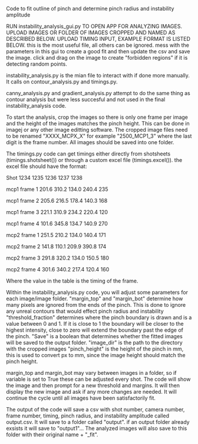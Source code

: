 Code to fit outline of pinch and determine pinch radius and instability amplitude

RUN instability_analysis_gui.py TO OPEN APP FOR ANALYZING IMAGES. UPLOAD IMAGES OR FOLDER OF IMAGES CROPPED AND NAMED AS DESCRIBED BELOW. UPLOAD TIMING INPUT, EXAMPLE FORMAT IS LISTED BELOW. this is the most useful file, all others can be ignored. mess with the parameters in this gui to create a good fit and then update the csv and save the image. click and drag on the image to create "forbidden regions" if it is detecting random points.

instability_analysis.py is the mian file to interact with if done more manually. It calls on contour_analysis.py and timings.py. 

canny_analysis.py and gradient_analysis.py attempt to do the same thing as contour analysis but were less succesful and not used in the final instability_analysis code.

To start the analysis, crop the images so there is only one frame per image and the height of the images matches the pinch height. This can be done in imagej or any other image editting software.
The cropped image files need to be renamed "XXXX_MCPX_X" for example "2500_MCP1_3" where the last digit is the frame number. All images should be saved into one folder.

The timings.py code can get timings either directly from shotsheets (timings.shotsheet()) or through a custom excel file (timings.excel()). the excel file should have the format:


Shot             1234     1235    1236     1237    1238

mcp1 frame 1     201.6    310.2   134.0    240.4   235

mcp1 frame 2     205.6    216.5   178.4    140.3   168

mcp1 frame 3     221.1    310.9   234.2    220.4   120

mcp1 frame 4     101.6    345.8   134.7    140.9   270

mcp2 frame 1     251.5    210.2   134.0    140.4   171

mcp2 frame 2     141.8    110.1   209.9    390.8   174

mcp2 frame 3     291.8    320.2   134.0    150.5   180

mcp2 frame 4     301.6    340.2   217.4    120.4   160

Where the value in the table is the timing of the frame.

Within the instability_analysis.py code, you will adjust some parameters for each image/image folder. 
"margin_top" and "margin_bot" determine how many pixels are ignored from the ends of the pinch. This is done to ignore any unreal contours that would effect pinch radius and instability
"threshold_fraction" determines where the pinch boundary is drawn and is a value between 0 and 1. If it is close to 1 the boundary will be closer to the highest intensity, close to zero will extend the boundary past the edge of the pinch.
"Save" is a boolean that determines whether the fitted images will be saved to the output folder.
"image_dir" is the path to the directory with the cropped images
"pinch_height" is the height of the pinch in mm, this is used to convert px to mm, since the image height should match the pinch height.

margin_top and margin_bot may vary between images in a folder, so if variable is set to True these can be adjusted every shot. The code will show the image and then prompt for a new threshold and margins.
It will then display the new image and ask if any more changes are needed. It will continue the cycle until all images have been satisfactorily fit.

The output of the code will save a csv with shot number, camera number, frame number, timing, pinch radius, and instability amplitude called output.csv. It will save to a folder called "output".
if an output folder already exsists it will save to "output1"... The analyzed images will also save to this folder with their original name + "_fit".
